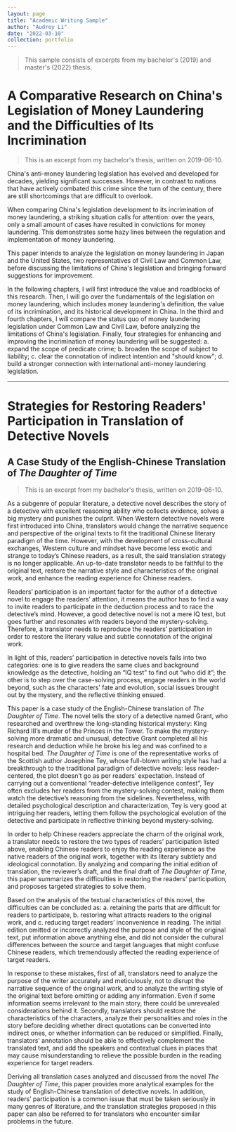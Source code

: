 ```yaml
---
layout: page
title: "Academic Writing Sample"
author: "Audrey Li"
date: "2022-03-10" 
collection: portfolio
---
```

> This sample consists of excerpts from my bachelor's (2019) and master's (2022) thesis.
> 
# A Comparative Research on China's Legislation of Money Laundering and the Difficulties of Its Incrimination 

> This is an excerpt from my bachelor's thesis, written on 2019-06-10. 

China's anti-money laundering legislation has evolved and developed for decades, yielding significant successes. However, in contrast to nations that have actively combated this crime since the turn of the century, there are still shortcomings that are difficult to overlook. 

When comparing China's legislation development to its incrimination of money laundering, a striking situation calls for attention: over the years, only a small amount of cases have resulted in convictions for money laundering. This demonstrates some hazy lines between the regulation and implementation of money laundering. 

This paper intends to analyze the legislation on money laundering in Japan and the United States, two representatives of Civil Law and Common Law, before discussing the limitations of China's legislation and bringing forward suggestions for improvement. 

In the following chapters, I will first introduce the value and roadblocks of this research. Then, I will go over the fundamentals of the legislation on money laundering, which includes money laundering's definition, the value of its incrimination, and its historical development in China. In the third and fourth chapters, I will compare the status quo of money laundering legislation under Common Law and Civil Law, before analyzing the limitations of China's legislation. Finally, four strategies for enhancing and improving the incrimination of money laundering will be suggested: a. expand the scope of predicate crime; b. broaden the scope of subject to liability; c. clear the connotation of indirect intention and "should know"; d. build a stronger connection with international anti-money laundering legislation.

---

# Strategies for Restoring Readers' Participation in Translation of Detective Novels
## A Case Study of the English-Chinese Translation of *The Daughter of Time* 

> This is an excerpt from my bachelor's thesis, written on 2019-06-10. 

As a subgenre of popular literature, a detective novel describes the story of a detective with excellent reasoning ability who collects evidence, solves a big mystery and punishes the culprit. When Western detective novels were first introduced into China, translators would change the narrative sequence and perspective of the original texts to fit the traditional Chinese literary paradigm of the time. However, with the development of cross-cultural exchanges, Western culture and mindset have become less exotic and strange to today’s Chinese readers, as a result, the said translation strategy is no longer applicable. An up-to-date translator needs to be faithful to the original text, restore the narrative style and characteristics of the original work, and enhance the reading experience for Chinese readers. 

Readers’ participation is an important factor for the author of a detective novel to engage the readers’ attention, it means the author has to find a way to invite readers to participate in the deduction process and to race the detective’s mind. However, a good detective novel is not a mere IQ test, but goes further and resonates with readers beyond the mystery-solving. Therefore, a translator needs to reproduce the readers’ participation in order to restore the literary value and subtle connotation of the original work. 

In light of this, readers’ participation in detective novels falls into two categories: one is to give readers the same clues and background knowledge as the detective, holding an “IQ test” to find out “who did it”; the other is to step over the case-solving process, engage readers in the world beyond, such as the characters’ fate and evolution, social issues brought out by the mystery, and the reflective thinking ensued.

This paper is a case study of the English-Chinese translation of *The Daughter of Time*. The novel tells the story of a detective named Grant, who researched and overthrew the long-standing historical mystery: King Richard III’s murder of the Princes in the Tower. To make the mystery-solving more dramatic and unusual, detective Grant completed all his research and deduction while he broke his leg and was confined to a hospital bed. *The Daughter of Time* is one of the representative works of the Scottish author Josephine Tey, whose full-blown writing style has had a breakthrough to the traditional paradigm of detective novels: less reader-centered, the plot doesn’t go as per readers’ expectation. Instead of carrying out a conventional “reader-detective intelligence contest”, Tey often excludes her readers from the mystery-solving contest, making them watch the detective’s reasoning from the sidelines. Nevertheless, with detailed psychological description and characterization, Tey is very good at intriguing her readers, letting them follow the psychological evolution of the detective and participate in reflective thinking beyond mystery-solving. 

In order to help Chinese readers appreciate the charm of the original work, a translator needs to restore the two types of readers’ participation listed above, enabling Chinese readers to enjoy the reading experience as the native readers of the original work, together with its literary subtlety and ideological connotation. By analyzing and comparing the initial edition of translation, the reviewer’s draft, and the final draft of *The Daughter of Time*, this paper summarizes the difficulties in restoring the readers’ participation, and proposes targeted strategies to solve them. 

Based on the analysis of the textual characteristics of this novel, the difficulties can be concluded as: a. retaining the parts that are difficult for readers to participate, b. restoring what attracts readers to the original work, and c. reducing target readers’ inconvenience in reading. The initial edition omitted or incorrectly analyzed the purpose and style of the original text, put information above anything else, and did not consider the cultural differences between the source and target languages that might confuse Chinese readers, which tremendously affected the reading experience of target readers. 

In response to these mistakes, first of all, translators need to analyze the purpose of the writer accurately and meticulously, not to disrupt the narrative sequence of the original work, and to analyze the writing style of the original text before omitting or adding any information. Even if some information seems irrelevant to the main story, there could be unrevealed considerations behind it. Secondly, translators should restore the characteristics of the characters, analyze their personalities and roles in the story before deciding whether direct quotations can be converted into indirect ones, or whether information can be reduced or simplified. Finally, translators’ annotation should be able to effectively complement the translated text, and add the speakers and contextual clues in places that may cause misunderstanding to relieve the possible burden in the reading experience for target readers. 

Deriving all translation cases analyzed and discussed from the novel *The Daughter of Time*, this paper provides more analytical examples for the study of English-Chinese translation of detective novels. In addition, readers’ participation is a common issue that must be taken seriously in many genres of literature, and the translation strategies proposed in this paper can also be referred to for translators who encounter similar problems in the future.